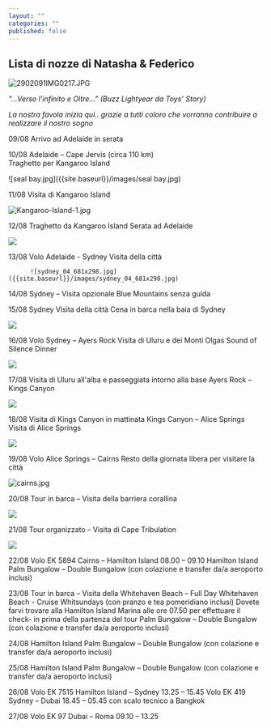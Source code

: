 ```yaml
---
layout: ""
categories: ""
published: false
---
```


## Lista di nozze di Natasha & Federico


![2902091IMG0217.JPG]({{site.baseurl}}/images/2902091IMG0217.JPG)


_"...Verso l'infinito e Oltre..."  (Buzz Lightyear da Toys’ Story)_

_La nostra favola inizia qui.. grazie a tutti coloro che vorranno contribuire a realizzare il nostro sogno_





09/08	Arrivo ad Adelaide in serata
		
10/08	Adelaide – Cape Jervis (circa 110 km)	
		Traghetto per Kangaroo Island 
		
![seal bay.jpg]({{site.baseurl}}/images/seal bay.jpg)


11/08	Visita di Kangaroo Island

![Kangaroo-Island-1.jpg]({{site.baseurl}}/images/Kangaroo-Island-1.jpg)



12/08	Traghetto da Kangaroo Island 
		Serata ad Adelaide 
        
![]({{site.baseurl}}/images/admiral-s-arch-at-sunset.jpg)

13/08		Volo Adelaide - Sydney
			Visita della città
            
          ![sydney_04_681x298.jpg]({{site.baseurl}}/images/sydney_04_681x298.jpg)



14/08	Sydney – Visita opzionale Blue Mountains senza guida
		
        
        

15/08	Sydney 
		Visita della città
        Cena in barca nella baia di Sydney
        
![]({{site.baseurl}}/images/sydney.jpg)


16/08	Volo Sydney – Ayers Rock 
		Visita di Uluru e dei Monti Olgas
        Sound of Silence Dinner
        
 ![]({{site.baseurl}}/images/MONTI%20OLGAS%201.jpg)

17/08	Visita di Uluru all'alba e passeggiata intorno alla base
		Ayers Rock – Kings Canyon 
        
![]({{site.baseurl}}/images/Ayers-Rock01.jpg)

		
18/08	Visita di Kings Canyon in mattinata
		Kings Canyon – Alice Springs 
		Visita di Alice Springs


![]({{site.baseurl}}/images/Kings%20Canyon%202.JPG)

19/08	Volo Alice Springs – Cairns 
		Resto della giornata libera per visitare la città


![cairns.jpg]({{site.baseurl}}/images/cairns.jpg)


20/08	Tour in barca – Visita della barriera corallina

![]({{site.baseurl}}/images/DSCN0026a1.jpg)

21/08	Tour organizzato – Visita di Cape Tribulation 

![]({{site.baseurl}}/images/index.jpg)

22/08		Volo EK 5894 Cairns – Hamilton Island 08.00 – 09.10
		Hamilton Island
		Palm Bungalow – Double Bungalow (con colazione e transfer da/a aeroporto inclusi)






23/08		Tour in barca – Visita della Whitehaven Beach – Full Day Whitehaven Beach -
		Cruise Whitsundays (con pranzo e tea pomeridiano inclusi) 
		Dovete farvi trovare alla Hamilton Island Marina alle ore 07.50 per effettuare il 			check- in prima della partenza del tour
		Palm Bungalow – Double Bungalow (con colazione e transfer da/a aeroporto inclusi)

24/08		Hamilton Island
		Palm Bungalow – Double Bungalow (con colazione e transfer da/a aeroporto inclusi)

25/08		Hamilton Island
		Palm Bungalow – Double Bungalow (con colazione e transfer da/a aeroporto inclusi)

26/08		Volo EK 7515 Hamilton Island – Sydney 13.25 – 15.45
		Volo EK 419 Sydney – Dubai 18.45 – 05.45 con scalo tecnico a Bangkok

27/08		Volo EK 97 Dubai – Roma 09.10 – 13.25